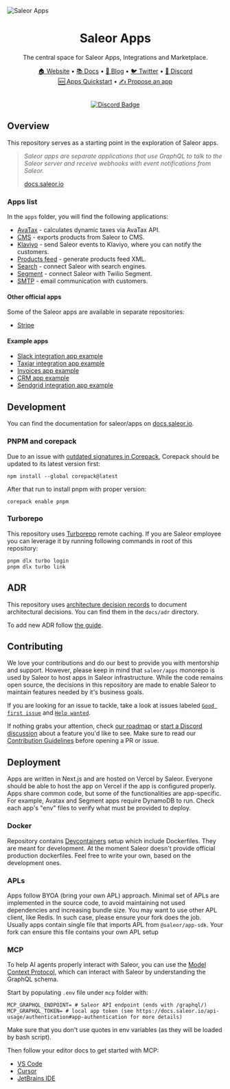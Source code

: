 ![Saleor Apps](https://user-images.githubusercontent.com/44495184/208925145-78c5022c-1a6c-4f2c-8f4f-7500e7afcaf0.png)

<div align="center">
  <h1>Saleor Apps</h1>
</div>

<div align="center">
  <p>The central space for Saleor Apps, Integrations and Marketplace.
</div>

<div align="center">
  <a href="https://saleor.io/">🏠 Website</a>
  <span> • </span>
  <a href="https://docs.saleor.io/docs/3.x">📚 Docs</a>
  <span> • </span>
  <a href="https://saleor.io/blog/">📰 Blog</a>
  <span> • </span>
  <a href="https://twitter.com/getsaleor">🐦 Twitter</a>
  <span> • </span>
  <a href="https://discord.gg/unUfh24R6d">💬 Discord</a>
</div>

<div align="center">
  <a href="https://docs.saleor.io/docs/3.x/developer/extending/apps/quickstart/getting-started">🆕 Apps Quickstart</a>
  <span> • </span>
  <a href="https://github.com/saleor/apps/discussions/categories/integrations-features">✍️ Propose an app</a>
</div>

<br/>
<div align="center">
  
[![Discord Badge](https://dcbadge.vercel.app/api/server/unUfh24R6d)](https://discord.gg/unUfh24R6d)

</div>

## Overview

This repository serves as a starting point in the exploration of Saleor apps.

> _Saleor apps are separate applications that use GraphQL to talk to the Saleor server and receive webhooks with event notifications from Saleor._
>
> [docs.saleor.io](https://docs.saleor.io/docs/3.x/developer/extending/apps/key-concepts)

### Apps list

In the `apps` folder, you will find the following applications:

- [AvaTax](./apps/avatax) - calculates dynamic taxes via AvaTax API.
- [CMS](./apps/cms) - exports products from Saleor to CMS.
- [Klaviyo](./apps/klaviyo) - send Saleor events to Klaviyo, where you can notify the customers.
- [Products feed](./apps/products-feed) - generate products feed XML.
- [Search](./apps/search) - connect Saleor with search engines.
- [Segment](./apps/segment/) - connect Saleor with Twilio Segment.
- [SMTP](./apps/smtp) - email communication with customers.

#### Other official apps

Some of the Saleor apps are available in separate repositories:

- [Stripe](https://github.com/saleor/saleor-app-payment-stripe)

#### Example apps

- [Slack integration app example](https://github.com/saleor/example-slack-app)
- [Taxjar integration app example](https://github.com/saleor/example-app-taxjar)
- [Invoices app example](https://github.com/saleor/example-app-invoices)
- [CRM app example](https://github.com/saleor/example-app-crm)
- [Sendgrid integration app example](https://github.com/saleor/example-app-sendgrid)

## Development

You can find the documentation for saleor/apps on [docs.saleor.io](https://docs.saleor.io/docs/3.x/developer/app-store/development).

### PNPM and corepack

Due to an issue with [outdated signatures in Corepack](https://github.com/nodejs/corepack/issues/612), Corepack should be updated to its latest version first:

```shell
npm install --global corepack@latest
```

After that run to install pnpm with proper version:

```shell
corepack enable pnpm
```

### Turborepo

This repository uses [Turborepo](https://turbo.build/) remote caching. If you are Saleor employee you can leverage it by running following commands in root of this repository:

```shell
pnpm dlx turbo login
pnpm dlx turbo link
```

## ADR

This repository uses [architecture decision records](https://cognitect.com/blog/2011/11/15/documenting-architecture-decisions) to document architectural decisions. You can find them in the `docs/adr` directory.

To add new ADR follow [the guide](https://github.com/npryce/adr-tools).

## Contributing

We love your contributions and do our best to provide you with mentorship and support. However, please keep in mind that `saleor/apps` monorepo is used by Saleor to host apps in Saleor infrastructure. While the code remains open source, the decisions in this repository are made to enable Saleor to maintain features needed by it's business goals.

If you are looking for an issue to tackle, take a look at issues labeled [`Good first issue`](https://github.com/saleor/apps/issues?q=is%3Aopen+is%3Aissue+label%3A%22good+first+issue%22+) and [`Help wanted`](https://github.com/saleor/apps/issues?q=is%3Aopen+is%3Aissue+label%3A%22help+wanted%22).

If nothing grabs your attention, check [our roadmap](https://saleor.io/roadmap) or [start a Discord discussion](https://saleor.io/discord) about a feature you'd like to see. Make sure to read our [Contribution Guidelines](http://docs.saleor.io/developer/community/contributing) before opening a PR or issue.

## Deployment

Apps are written in Next.js and are hosted on Vercel by Saleor. Everyone should be able to host the app on Vercel if the app is configured properly. Apps share common code, but some of the functionalities are app-specific. For example, Avatax and Segment apps require DynamoDB to run. Check each app's "env" files to verify what must be provided to deploy.

### Docker

Repository contains [Devcontainers](https://containers.dev/) setup which include Dockerfiles. They are meant for development. At the moment Saleor doesn't provide official production dockerfiles. Feel free to write your own, based on the development ones.

### APLs

Apps follow BYOA (bring your own APL) approach. Minimal set of APLs are implemented in the source code, to avoid maintaining not used dependencies and increasing bundle size. You may want to use other APL client, like Redis. In such case, please ensure your fork does the job. Usually apps contain single file that imports APL from `@saleor/app-sdk`. Your fork can ensure this file contains your own APL setup

### MCP

To help AI agents properly interact with Saleor, you can use the [Model Context Protocol](https://modelcontextprotocol.io/introduction), which can interact with Saleor by understanding the GraphQL schema.

Start by populating `.env` file under `mcp` folder with:

```
MCP_GRAPHQL_ENDPOINT= # Saleor API endpoint (ends with /graphql/)
MCP_GRAPHQL_TOKEN= # local app token (see https://docs.saleor.io/api-usage/authentication#app-authentication for more details)
```

Make sure that you don't use quotes in env variables (as they will be loaded by bash script).

Then follow your editor docs to get started with MCP:

- [VS Code](https://code.visualstudio.com/docs/copilot/chat/mcp-servers)
- [Cursor](https://docs.cursor.com/context/model-context-protocol#configuration-locations)
- [JetBrains IDE](https://www.jetbrains.com/help/ai-assistant/configure-an-mcp-server.html)

